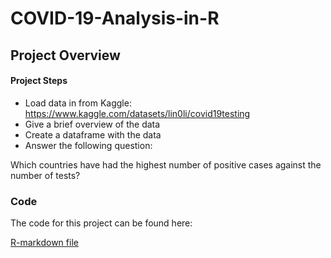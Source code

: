 # COVID-19-Analysis-in-R

## Project Overview

#### Project Steps

- Load data in from Kaggle: https://www.kaggle.com/datasets/lin0li/covid19testing
- Give a brief overview of the data
- Create a dataframe with the data
- Answer the following question:

Which countries have had the highest number of positive cases against the number of tests?


### Code

The code for this project can be found here:

[R-markdown file]("https://github.com/Drewsky33/COVID-19-Analysis-in-R/blob/main/Investigating%20COVID-19.Rmd")


